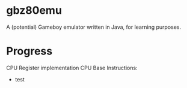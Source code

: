 # gbz80emu
A (potential) Gameboy emulator written in Java, for learning purposes.

# Progress
CPU Register implementation
CPU Base Instructions:
* test
